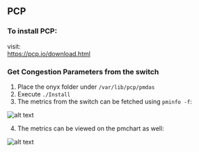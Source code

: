 ## PCP
### To install PCP:
visit:\
https://pcp.io/download.html

### Get Congestion Parameters from the switch
1. Place the onyx folder under `/var/lib/pcp/pmdas`
2. Execute `./Install`
3. The metrics from the switch can be fetched using `pminfo -f`:
   
![alt text](https://github.com/niks16/iNet/blob/main/screenshots/pcp_output.png?raw=true)

4. The metrics can be viewed on the pmchart as well:

![alt text](https://github.com/niks16/iNet/blob/main/screenshots/pcp.png?raw=true)
